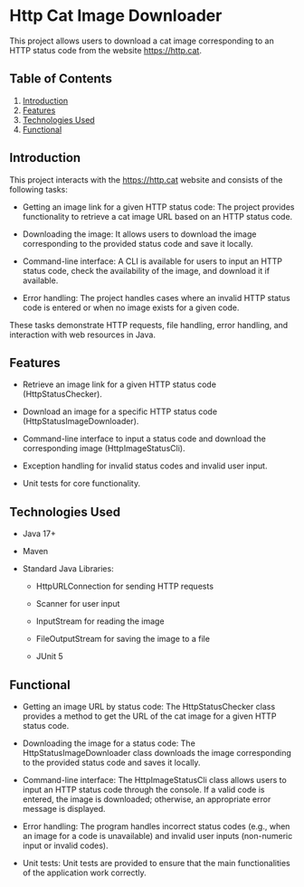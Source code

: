 # Http Cat Image Downloader

This project allows users to download a cat image corresponding to an HTTP status code from the website https://http.cat.

## Table of Contents

1. [Introduction](#introduction)
2. [Features](#features)
3. [Technologies Used](#technologies-used)
4. [Functional](#functional)

## Introduction
This project interacts with the https://http.cat website and consists of the following tasks:

- Getting an image link for a given HTTP status code: The project provides functionality to retrieve a cat image URL based on an HTTP status code.

- Downloading the image: It allows users to download the image corresponding to the provided status code and save it locally.

- Command-line interface: A CLI is available for users to input an HTTP status code, check the availability of the image, and download it if available.

- Error handling: The project handles cases where an invalid HTTP status code is entered or when no image exists for a given code.

These tasks demonstrate HTTP requests, file handling, error handling, and interaction with web resources in Java.

## Features
- Retrieve an image link for a given HTTP status code (HttpStatusChecker).

- Download an image for a specific HTTP status code (HttpStatusImageDownloader).

- Command-line interface to input a status code and download the corresponding image (HttpImageStatusCli).

- Exception handling for invalid status codes and invalid user input.

- Unit tests for core functionality.

## Technologies Used
- Java 17+

- Maven

- Standard Java Libraries:

  - HttpURLConnection for sending HTTP requests

  - Scanner for user input

  - InputStream for reading the image

  - FileOutputStream for saving the image to a file

  - JUnit 5

## Functional
- Getting an image URL by status code: The HttpStatusChecker class provides a method to get the URL of the cat image for a given HTTP status code.

- Downloading the image for a status code: The HttpStatusImageDownloader class downloads the image corresponding to the provided status code and saves it locally.

- Command-line interface: The HttpImageStatusCli class allows users to input an HTTP status code through the console. If a valid code is entered, the image is downloaded; otherwise, an appropriate error message is displayed.

- Error handling: The program handles incorrect status codes (e.g., when an image for a code is unavailable) and invalid user inputs (non-numeric input or invalid codes).

- Unit tests: Unit tests are provided to ensure that the main functionalities of the application work correctly.



